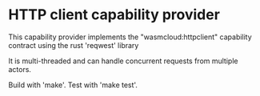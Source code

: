 # HTTP client capability provider

This capability provider implements the "wasmcloud:httpclient" capability
contract using the rust 'reqwest' library

It is multi-threaded and can handle concurrent requests from multiple actors.

Build with 'make'. Test with 'make test'.

